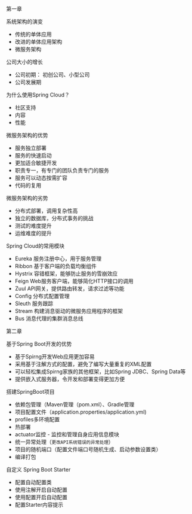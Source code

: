 第一章 

系统架构的演变

* 传统的单体应用
* 改进的单体应用架构
* 微服务架构

公司大小的增长

* 公司初期： 初创公司、小型公司
* 公司发展期



为什么使用Spring Cloud？

* 社区支持
* 内容
* 性能





微服务架构的优势

* 服务独立部署
* 服务的快速启动
* 更加适合敏捷开发
* 职责专一，有专门的团队负责专门的服务
* 服务可以动态按需扩容
* 代码的复用

微服务架构的劣势

* 分布式部署，调用复杂性高
* 独立的数据库，分布式事务的挑战
* 测试的难度提升
* 运维难度的提升



Spring Cloud的常用模块

* Eureka 服务注册中心，用于服务管理
* Ribbon 基于客户端的负载均衡组件
* Hystrix 容错框架，能够防止服务的雪崩效应
* Feign  Web服务客户端，能够简化HTTP接口的调用
* Zuul API网关，提供路由转发，请求过滤等功能
* Config 分布式配置管理
* Sleuth 服务跟踪
* Stream 构建消息驱动的微服务应用程序的框架 
* Bus  消息代理的集群消息总线





第二章



基于Spring Boot开发的优势

* 基于Spirng开发Web应用更加容易
* 采用基于注解方式的配置，避免了编写大量重复的XML配置
* 可以轻松集成Spirng家族的其他框架，比如Spring JDBC、Spring Data等
* 提供嵌入式服务器，令开发和部署变得更加方便



搭建SpringBoot项目

* 依赖包管理（Maven管理（pom.xml）、Gradle管理
* 项目配置文件（application.properties/application.yml)
* profiles多环境配置
* 热部署
* actuator监控 - 监控和管理自身应用信息模块
* 统一异常处理（`更改API系统错误的异常处理`）
* 项目的随机端口（配置文件端口号随机生成、启动参数设置类）
* 编译打包



自定义 Spring Boot Starter

* 配置自动配置类
* 使用注解开启自动配置
* 使用配置开启自动配置
* 配置Starter内容提示



